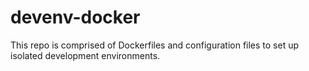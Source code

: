 # devenv-docker
This repo is comprised of Dockerfiles and configuration files to set up isolated development environments.
